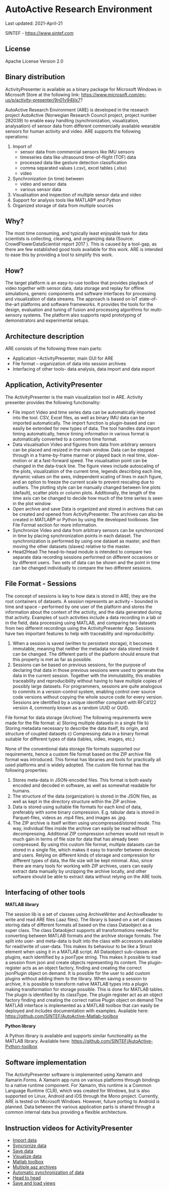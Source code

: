 # AutoActive Research Environment
Last updated: 2021-April-21

SINTEF - https://www.sintef.com

## License
Apache License Version 2.0

## Binary distribution
ActivityPresenter is available as a binary package for Microsoft Windows in Microsoft Store at the following link:
https://www.microsoft.com/en-us/p/activity-presenter/9n01v94ljlx7?

AutoActive Research Environment (ARE) is developed in the research project AutoActive (Norwegian Research Council project, project number 282039) to enable easy handling (synchronization, visualization, analysation) of sensor data from different commercially available wearable sensors for human activity and video.
ARE supports the following operations:

1. Import of 
   - sensor data from commercial sensors like IMU sensors
   - timeseries data like ultrasound time-of-flight (TOF) data
   - processed data like gesture detection classification
   - comma separated values (.csv), excel tables (.xlsx)
   - video
2. Synchronization (in time) between 
   - video and sensor data
   - various sensor data
3. Visualisation and inspection of multiple sensor data and video
4. Support for analysis tools like MATLAB® and Python
5. Organized storage of data from multiple sources

## Why?
The most time consuming, and typically least enjoyable task for data scientists is collecting, cleaning, and organizing data (Source: CrowdFlowerDataScientist report 2017 ). This is caused by a tool-gap, as there are few established good tools available for this work. ARE is intended to ease this by providing a tool to simplify this work.

## How?
The target platform is an easy-to-use toolbox that provides playback of video together with sensor data, data storage and replay for offline simulations, generic components and software interfaces for processing and visualization of data streams. The approach is based on IoT state-of-the-art platforms and software frameworks. It provides the tools for the design, evaluation and tuning of fusion and processing algorithms for multi-sensory systems. The platform also supports rapid prototyping of demonstrators and experimental setups.

## Architecture description
ARE consists of the following three main parts:
-	Application –ActivityPresenter, main GUI for ARE
-	File format – organization of data into session archives
-	Interfacing of other tools- data analysis, data import and data export

## Application, ActivityPresenter
The ActivityPresenter is the main visualization tool in ARE.
Activity presenter provides the following functionality:
-	File import
Video and time series data can be automatically imported into the tool. CSV, Excel files, as well as binary IMU data can be imported automatically. The import function is plugin-based and can easily be extended for new types of data. The tool handles data import timing automatically, hence timing information in various format is automatically converted to a common time format.
-	Data visualisation
Video and figures from data from arbitrary sensors can be placed and resized in the main window. Data can be stepped through in a frame-by-frame manner or played back in real time, slow-motion or at a fast-forward speed. The visualisation point can be changed in the data-track line. The figure views include autoscaling of the plots, visualization of the current time, legends describing each line, dynamic values on the axes, independent scaling of lines in each figure, and an option to freeze the current scale to prevent rescaling due to outliers. The plotting style can be manually changed between line plots (default), scatter plots or column plots. Additionally, the length of the time axis can be changed to decide how much of the time series is seen in the plot window. 
-	Open archive and save
Data is organized and stored in archives that can be created and opened from ActivityPresenter. The archives can also be created in MATLAB® or Python by using the developed toolboxes. See File Format section for more information.
-	Synchronize
Video and data from arbitrary sensors can be synchronized in time by placing synchronization points in each dataset. The synchronization is performed by using one dataset as master, and then moving the other datasets (slaves) relative to the master. 
-	Head2Head
The head-to-head module is intended to compare two separate data recording sessions performed on different occasions or by different users. Two sets of data can be shown and the point in time can be changed individually to compare the two different sessions. 

## File Format - Sessions
The concept of sessions is key to how data is stored in ARE; they are the root containers of datasets. A session represents an activity – bounded in time and space – performed by one user of the platform and stores the information about the context of the activity, and the data generated during that activity. Examples of such activities include a data recording in a lab or in the field, data processing using MATLAB, and comparing two datasets from two different recordings using the ActivityPresenter App.
Sessions have two important features to help with traceability and reproducibility:
1.	When a session is saved (written to persistent storage), it becomes immutable, meaning that neither the metadata nor data stored inside it can be changed. The different parts of the platform should ensure that this property is met as far as possible.
2.	Sessions can be based on previous sessions, for the purpose of declaring that data in those previous sessions were used to generate the data in the current session. Together with the immutability, this enables traceability and reproducibility without having to have multiple copies of possibly large datasets. 
For programmers, sessions are quite analogous to commits in a version-control system, enabling control over source code versions without copying the whole source code for every version.
Sessions are identified by a unique identifier compliant with RFC4122 version 4, commonly known as a random UUID or GUID.

File format for data storage (Archive)
The following requirements were made for the file format:
a)	Storing multiple datasets in a single file
b)	Storing metadata necessary to describe the data itself, its origin, and structure of coupled datasets
c)	Compressing data in a binary format suitable for different types of data (tables, video, images, etc.) 

None of the conventional data storage file formats supported our requirements, hence a custom file format based on the ZIP archive file format was introduced. This format has libraries and tools for practically all used platforms and is widely adopted. The custom file format has the following properties:
1.	Stores meta-data in JSON-encoded files. This format is both easily encoded and decoded in software, as well as somewhat readable for humans.
2.	The structure of the data (organization) is stored in the JSON files, as well as kept in the directory structure within the ZIP archive.
3.	Data is stored using suitable file formats for each kind of data, preferably with some binary compression. E.g. tabular data is stored in Parquet-files, videos as .mp4 files, and images as .jpg.
4.	The ZIP archive is itself written using uncompressed/stored mode. This way, individual files inside the archive can easily be read without decompressing. Additional ZIP compression schemes would not result in much gain in terms of file size for data that has already been compressed.
By using this custom file format, multiple datasets can be stored in a single file, which makes it easy to transfer between devices and users. Relying on different kinds of storage and compression for different types of data, the file size will be kept minimal. Also, since there are many tools for working with ZIP archives, users can easily extract data manually by unzipping the archive locally, and other software should be able to extract data without relying on the ARE tools.

## Interfacing of other tools
**MATLAB library**

The session lib is a set of classes using ArchiveWriter and ArchiveReader to write and read ARE files (.aaz files). The library is based on a set of classes storing data of different formats all based on the class Dataobject as a super class. The class Dataobject supports all transformations needed for converting between MATLAB formats and the archive storage formats. The split into user- and meta-data is built into the class with accessors available for read/write of user-data. This makes its behaviour to be like a Struct element when using it in a MATLAB script. 
All Dataobject sub-classes are plugins, each identified by a jsonType string. This makes it possible to load a session from json and create objects representing its content. The plugin-register acts as an object factory, finding and creating the correct jsonPlugin object on demand. It is possible for the user to add custom plugins without adding them to the library. When saving a session to archive, it is possible to transform native MATLAB types into a plugin making transformation for storage possible. This is done for MATLAB tables. The plugin is identified by its classType. The plugin register act as an object factory finding and creating the correct native Plugin object on demand
The MATLAB interface is implemented as a MATLAB toolbox that can easily be deployed and includes documentation with examples.
Available here: https://github.com/SINTEF/AutoActive-Matlab-toolbox

**Python library**

A Python library is available and supports similar functionality as the MATLAB library.
Available here: https://github.com/SINTEF/AutoActive-Python-toolbox

## Software implementation
The ActivityPresenter software is implemented using Xamarin and Xamarin.Forms. A Xamarin app runs on various platforms through bindings to a native runtime component. For Xamarin, this runtime is a Common Language Runtime (CLR), which was created for Windows, but is also supported on Linux, Android and iOS through the Mono project. Currently, ARE is tested on Microsoft Windows. However, future porting to Android is planned. Data between the various application parts is shared through a common internal data bus providing a flexible architecture.

## Instruction videos for ActivityPresenter
* [Import data](https://user-images.githubusercontent.com/2269482/115543050-3fdfd480-a2a1-11eb-8c5d-1150adb3e2b1.mp4)
* [Syncronize data](https://user-images.githubusercontent.com/2269482/115603893-ff07b000-a2e0-11eb-8327-e0b5244880c8.mp4)
* [Save data](https://user-images.githubusercontent.com/2269482/115671110-758cc800-a34a-11eb-86a7-d1c8d9439a22.mp4)
* [Visualize data](https://user-images.githubusercontent.com/2269482/115603974-1ba3e800-a2e1-11eb-9660-a314641c0cd6.mp4)
* [Matlab toolbox](https://user-images.githubusercontent.com/2269482/115671205-8dfce280-a34a-11eb-8892-1031a8101da4.mp4)
* [Multiple aaz archives](https://user-images.githubusercontent.com/2269482/115604046-324a3f00-a2e1-11eb-8253-8d73e52fba69.mp4)
* [Automatic synchronization of data](https://user-images.githubusercontent.com/2269482/115604090-4130f180-a2e1-11eb-9505-2d79537ac827.mp4)
* [Head to head](https://user-images.githubusercontent.com/2269482/115604146-5443c180-a2e1-11eb-802a-2e11029f6781.mp4)
* [Save and load views](https://user-images.githubusercontent.com/2269482/115604181-5dcd2980-a2e1-11eb-8cb7-bb1b40573ea9.mp4)

